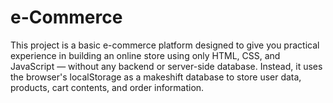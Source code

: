 # e-Commerce
This project is a basic e-commerce platform designed to give you practical experience in building an online store using only HTML, CSS, and JavaScript — without any backend or server-side database. Instead, it uses the browser's localStorage as a makeshift database to store user data, products, cart contents, and order information.

